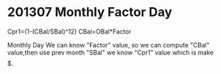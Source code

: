 # 201307 Monthly Factor Day

Cpr1=(1-(CBal/SBal)^12)
CBal=OBal*Factor

Monthly Day We can know "Factor" value, so we can compute "CBal" value,then use prev month "SBal" we know "Cpr1" value which is make $$$$$.
